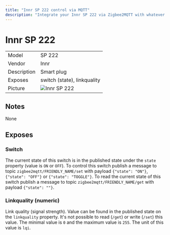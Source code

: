```yaml
---
title: "Innr SP 222 control via MQTT"
description: "Integrate your Innr SP 222 via Zigbee2MQTT with whatever smart home infrastructure you are using without the vendors bridge or gateway."
---
```


<!-- !!!! -->
<!-- ATTENTION: This file is auto-generated through docgen! -->
<!-- You can only edit the "## Notes"-Section. -->
<!-- !!!! -->

# Innr SP 222

|     |     |
|-----|-----|
| Model | SP 222  |
| Vendor  | Innr  |
| Description | Smart plug |
| Exposes | switch (state), linkquality |
| Picture | ![Innr SP 222](https://psi-4ward.github.io/zigbee2mqtt.io/images/devices/SP-222.jpg) |


## Notes

None



## Exposes

### Switch 
The current state of this switch is in the published state under the `state` property (value is `ON` or `OFF`).
To control this switch publish a message to topic `zigbee2mqtt/FRIENDLY_NAME/set` with payload `{"state": "ON"}`, `{"state": "OFF"}` or `{"state": "TOGGLE"}`.
To read the current state of this switch publish a message to topic `zigbee2mqtt/FRIENDLY_NAME/get` with payload `{"state": ""}`.

### Linkquality (numeric)
Link quality (signal strength).
Value can be found in the published state on the `linkquality` property.
It's not possible to read (`/get`) or write (`/set`) this value.
The minimal value is `0` and the maximum value is `255`.
The unit of this value is `lqi`.

